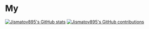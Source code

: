 # My
[![Jismatov895's GitHub stats](https://github-readme-stats.vercel.app/api?username=Jismatov895&theme=holi)](https://github-readme-stats.vercel.app/api?username=Jismatov895&theme=holi) [![Jismatov895's GitHub contributions](https://github-readme-streak-stats.herokuapp.com/?user=Jismatov895&theme=holi)](https://github-readme-streak-stats.herokuapp.com/?user=Jismatov895&theme=holi)
